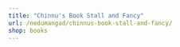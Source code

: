 ```yaml
---
title: "Chinnu's Book Stall and Fancy"
url: /nedumangad/chinnus-book-stall-and-fancy/
shop: books
---
```

